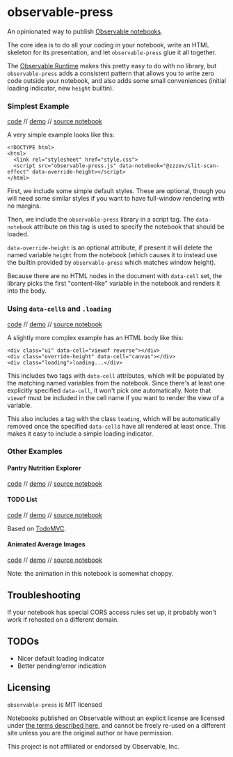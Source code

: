 # observable-press
An opinionated way to publish [Observable notebooks](//observablehq.com).

The core idea is to do all your coding in your notebook, write an HTML skeleton for its presentation, and let `observable-press` glue it all together.

The [Observable Runtime](https://github.com/observablehq/runtime) makes this pretty easy to do with no library, but `observable-press` adds a consistent pattern that allows you to write zero code outside your notebook, and also adds some small conveniences (initial loading indicator, new `height` builtin).

### Simplest Example

[code](examples/simple/index.html) // [demo](https://zzzev.github.io/observable-press/examples/simple) // [source notebook](//observablehq.com/@zzzev/slit-scan-effect)

A very simple example looks like this:
```
<!DOCTYPE html>
<html>
  <link rel="stylesheet" href="style.css">
  <script src="observable-press.js" data-notebook="@zzzev/slit-scan-effect" data-override-height></script>
</html>
```

First, we include some simple default styles. These are optional, though you will need some similar styles if you want to have full-window rendering with no margins.

Then, we include the `observable-press` library in a script tag. The `data-notebook` attribute on this tag is used to specify the notebook that should be loaded. 

`data-override-height` is an optional attribute, if present it will delete the named variable `height` from the notebook (which causes it to instead use the builtin provided by `observable-press` which matches window height).

Because there are no HTML nodes in the document with `data-cell` set, the library picks the first "content-like" variable in the notebook and renders it into the body.

### Using `data-cell`s and `.loading`

[code](examples/simple-ui/index.html) // [demo](https://zzzev.github.io/observable-press/examples/simple-ui) // [source notebook](//observablehq.com/@zzzev/reversable-zoom)

A slightly more complex example has an HTML body like this:
```
<div class="ui" data-cell="viewof reverse"></div>
<div class="override-height" data-cell="canvas"></div>
<div class="loading">loading...</div>
```

This includes two tags with `data-cell` attributes, which will be populated by the matching named variables from the notebook. Since there's at least one explicitly specified `data-cell`, it won't pick one automatically. Note that `viewof` must be included in the cell name if you want to render the view of a variable.

This also includes a tag with the class `loading`, which will be automatically removed once the specified `data-cell`s have all rendered at least once. This makes it easy to include a simple loading indicator.

### Other Examples
#### Pantry Nutrition Explorer
[code](examples/pantry/index.html) // [demo](https://zzzev.github.io/observable-press/examples/pantry) // [source notebook](//observablehq.com/@zzzev/pantry-nutrition-explorer)

#### TODO List
[code](examples/todo/index.html) // [demo](https://zzzev.github.io/observable-press/examples/todo) // [source notebook](//observablehq.com/@zzzev/todopress)

Based on [TodoMVC](//todomvc.com).

#### Animated Average Images
[code](examples/aai/index.html) // [demo](https://zzzev.github.io/observable-press/examples/aai) // [source notebook](//observablehq.com/@zzzev/animated-average-images-ii)

Note: the animation in this notebook is somewhat choppy.

## Troubleshooting
If your notebook has special CORS access rules set up, it probably won't work if rehosted on a different domain.

## TODOs
- Nicer default loading indicator
- Better pending/error indication

## Licensing
`observable-press` is MIT licensed

Notebooks published on Observable without an explicit license are licensed under [the terms described here](https://observablehq.com/terms-of-service), and cannot be freely re-used on a different site unless you are the original author or have permission.

This project is not affiliated or endorsed by Observable, Inc.
